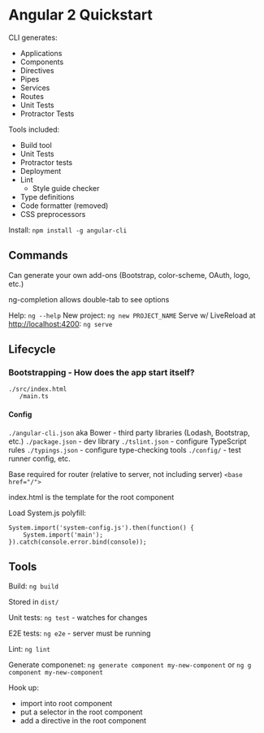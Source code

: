 # Angular 2 Quickstart

CLI generates:
* Applications
* Components
* Directives
* Pipes
* Services
* Routes
* Unit Tests
* Protractor Tests

Tools included:
* Build tool
* Unit Tests
* Protractor tests
* Deployment
* Lint
    * Style guide checker
* Type definitions
* Code formatter (removed)
* CSS preprocessors

Install: `npm install -g angular-cli`

## Commands
Can generate your own add-ons (Bootstrap, color-scheme, OAuth, logo, etc.)

ng-completion allows double-tab to see options

Help: `ng --help`
New project: `ng new PROJECT_NAME`
Serve w/ LiveReload at [http://localhost:4200](http://localhost:4200): `ng serve`

## Lifecycle

### Bootstrapping - How does the app start itself?

```
./src/index.html
   /main.ts
```

#### Config

`./angular-cli.json` aka Bower - third party libraries (Lodash, Bootstrap, etc.)
`./package.json` - dev library
`./tslint.json` - configure TypeScript rules
`./typings.json` - configure type-checking tools
`./config/` - test runner config, etc.

Base required for router (relative to server, not including server)
`<base href="/">`

index.html is the template for the root component

Load System.js polyfill:

```
System.import('system-config.js').then(function() {
	System.import('main');
}).catch(console.error.bind(console));
```


## Tools

Build: `ng build`

Stored in `dist/`

Unit tests: `ng test` - watches for changes

E2E tests: `ng e2e` - server must be running

Lint: `ng lint`

Generate componenet: `ng generate component my-new-component` or `ng g component my-new-component`

Hook up:
- import into root component
- put a selector in the root component
- add a directive in the root component













